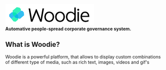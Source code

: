 ![alt text](https://raw.githubusercontent.com/Fidddle/Woodie/master/woodie-2.png)</br>
<b>Automative people-spread corporate governance system.</b>


## What is Woodie?
<p>
   Woodie is a powerful platform, that allows to display custom combinations of different type of media, such as rich text, images, videos and gif's
</p>
